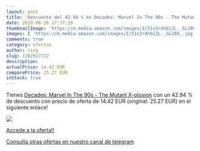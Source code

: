 ```yaml
---
layout: post
title: 'Descuento del 42.94 % en Decades: Marvel In The 90s - The Mutant '
date: 2020-08-26 17:37:29
thumbnailImage: 'https://m.media-amazon.com/images/I/51o3rAhbi2L._SL200_.jpg'
images: [ 'https://m.media-amazon.com/images/I/51o3rAhbi2L._SL200_.jpg' ]
comments: true
category: ofertas
author: ring
slug: 1302917722
description:
actualPrice: 14.42 EUR
comparePrice: 25.27 EUR
inStock: true
---
```


Tienes [Decades: Marvel In The 90s - The Mutant X-plosion](https://www.amazon.com/dp/1302917722/?tag=redken08-20) con un 42.94 % de descuento con precio de oferta de 14.42 EUR (original: 25.27 EUR) en el siguiente enlace!

[![](https://m.media-amazon.com/images/I/51o3rAhbi2L._SL200_.jpg)](https://www.amazon.com/dp/1302917722/?tag=redken08-20)

[Accede a la oferta!!](https://www.amazon.com/dp/1302917722/?tag=redken08-20)

[Consulta otras ofertas en nuestro canal de telegram](https://t.me/s/ofertas25)
